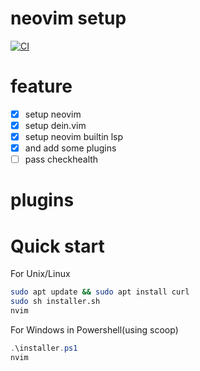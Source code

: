 # neovim setup
[![CI](https://github.com/upnt/neovim-setup/actions/workflows/blank.yml/badge.svg?branch=main)](https://github.com/upnt/neovim-setup/actions/workflows/blank.yml)
# feature

- [x] setup neovim
- [x] setup dein.vim
- [x] setup neovim builtin lsp
- [x] and add some plugins
- [ ] pass checkhealth

# plugins

# Quick start
For Unix/Linux
```bash
sudo apt update && sudo apt install curl
sudo sh installer.sh
nvim
```
For Windows in Powershell(using scoop)
```powershell
.\installer.ps1
nvim
```
